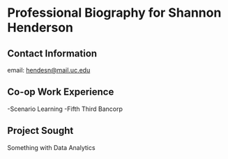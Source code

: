 # Professional Biography for Shannon Henderson
## Contact Information
 email: hendesn@mail.uc.edu
## Co-op Work Experience
 -Scenario Learning
 -Fifth Third Bancorp
## Project Sought
 Something with Data Analytics
